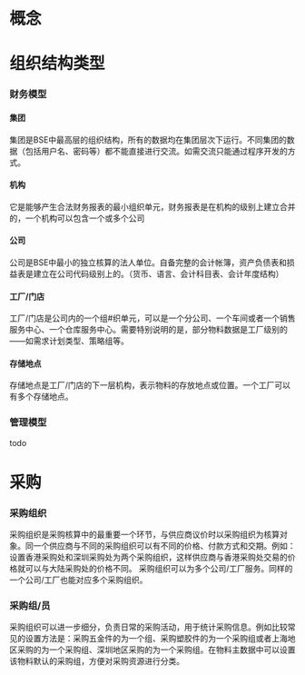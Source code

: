 # 概念

# 组织结构类型
### 财务模型
#### 集团
集团是BSE中最高层的组织结构，所有的数据均在集团层次下运行。不同集团的数据（包括用户名、密码等）都不能直接进行交流。如需交流只能通过程序开发的方式。
#### 机构
它是能够产生合法财务报表的最小组织单元，财务报表是在机构的级别上建立合并的，一个机构可以包含一个或多个公司
#### 公司
公司是BSE中最小的独立核算的法人单位。自备完整的会计帐簿，资产负债表和损益表是建立在公司代码级别上的。（货币、语言、会计科目表、会计年度结构）
#### 工厂/门店
工厂/门店是公司内的一个组#织单元，可以是一个分公司、一个车间或者一个销售服务中心、一个仓库服务中心。需要特别说明的是，部分物料数据是工厂级别的――如需求计划类型、策略组等。
#### 存储地点
存储地点是工厂/门店的下一层机构，表示物料的存放地点或位置。一个工厂可以有多个存储地点。
### 管理模型
todo
# 采购
### 采购组织
采购组织是采购核算中的最重要一个环节，与供应商议价时以采购组织为核算对象。同一个供应商与不同的采购组织可以有不同的价格、付款方式和交期。例如：设置香港采购处和深圳采购处为两个采购组织，这样供应商与香港采购处交易的价格就可以与大陆采购处的价格不同。 采购组织可以为多个公司/工厂服务。同样的一个公司/工厂也能对应多个采购组织。
### 采购组/员
采购组织可以进一步细分，负责日常的采购活动，用于统计采购信息。例如比较常见的设置方法是：采购五金件的为一个组、采购塑胶件的为一个采购组或者上海地区采购的为一个采购组、深圳地区采购的为一个采购组。在物料主数据中可以设置该物料默认的采购组，方便对采购资源进行分类。

